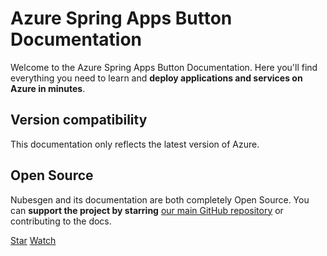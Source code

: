 # Azure Spring Apps Button Documentation

Welcome to the Azure Spring Apps Button Documentation. Here you'll find everything you need to learn and **deploy applications and services on Azure in minutes**.


<!--
## Getting started with Nubesgen

- 👩‍💻 You love to learn by doing?
- 📺 You prefer watch
-->

## Version compatibility

This documentation only reflects the latest version of Azure.


## Open Source

Nubesgen and its documentation are both completely Open Source. You can **support the project by starring** [our main GitHub repository](https://github.com/microsoft/nubesgen) or contributing to the docs. 

<a class="github-button" href="https://github.com/microsoft/nubesgen" data-icon="octicon-star" data-size="large" data-show-count="true" aria-label="Star microsoft/nubesgen on GitHub">Star</a>
<a class="github-button" href="https://github.com/microsoft/nubesgen/subscription" data-icon="octicon-eye" data-size="large" data-show-count="true" aria-label="Watch microsoft/nubesgen on GitHub">Watch</a>

